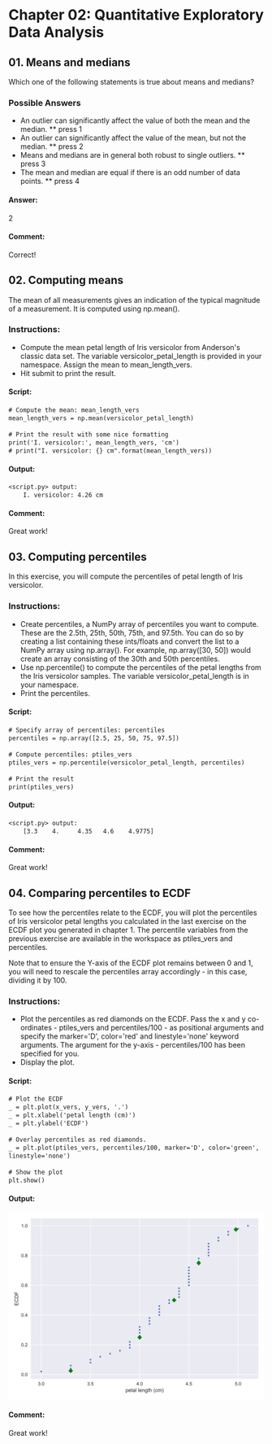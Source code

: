 # Chapter 02: Quantitative Exploratory Data Analysis

## 01. Means and medians
Which one of the following statements is true about means and medians?

### Possible Answers
* An outlier can significantly affect the value of both the mean and the median.
** press 1
* An outlier can significantly affect the value of the mean, but not the median.
** press 2
* Means and medians are in general both robust to single outliers.
** press 3
* The mean and median are equal if there is an odd number of data points.
** press 4

#### Answer:
2

#### Comment:
Correct!

## 02. Computing means
The mean of all measurements gives an indication of the typical magnitude of a measurement. It is computed using np.mean().

### Instructions:
* Compute the mean petal length of Iris versicolor from Anderson's classic data set. The variable versicolor_petal_length is provided in your namespace. Assign the mean to mean_length_vers.
* Hit submit to print the result.

#### Script:
```
# Compute the mean: mean_length_vers
mean_length_vers = np.mean(versicolor_petal_length)

# Print the result with some nice formatting
print('I. versicolor:', mean_length_vers, 'cm')
# print("I. versicolor: {} cm".format(mean_length_vers))
```
#### Output:
```
<script.py> output:
    I. versicolor: 4.26 cm
```
#### Comment:
Great work!

## 03. Computing percentiles
In this exercise, you will compute the percentiles of petal length of Iris versicolor.

### Instructions:
* Create percentiles, a NumPy array of percentiles you want to compute. These are the 2.5th, 25th, 50th, 75th, and 97.5th. You can do so by creating a list containing these ints/floats and convert the list to a NumPy array using np.array(). For example, np.array([30, 50]) would create an array consisting of the 30th and 50th percentiles.
* Use np.percentile() to compute the percentiles of the petal lengths from the Iris versicolor samples. The variable versicolor_petal_length is in your namespace.
* Print the percentiles.

#### Script:
```
# Specify array of percentiles: percentiles
percentiles = np.array([2.5, 25, 50, 75, 97.5])

# Compute percentiles: ptiles_vers
ptiles_vers = np.percentile(versicolor_petal_length, percentiles)

# Print the result
print(ptiles_vers)
```
#### Output:
```
<script.py> output:
    [3.3    4.     4.35   4.6    4.9775]
```
#### Comment:
Great work!

## 04. Comparing percentiles to ECDF
To see how the percentiles relate to the ECDF, you will plot the percentiles of Iris versicolor petal lengths you calculated in the last exercise on the ECDF plot you generated in chapter 1. The percentile variables from the previous exercise are available in the workspace as ptiles_vers and percentiles.

Note that to ensure the Y-axis of the ECDF plot remains between 0 and 1, you will need to rescale the percentiles array accordingly - in this case, dividing it by 100.

### Instructions:
* Plot the percentiles as red diamonds on the ECDF. Pass the x and y co-ordinates - ptiles_vers and percentiles/100 - as positional arguments and specify the marker='D', color='red' and linestyle='none' keyword arguments. The argument for the y-axis - percentiles/100 has been specified for you.
* Display the plot.

#### Script:
```
# Plot the ECDF
_ = plt.plot(x_vers, y_vers, '.')
_ = plt.xlabel('petal length (cm)')
_ = plt.ylabel('ECDF')

# Overlay percentiles as red diamonds.
_ = plt.plot(ptiles_vers, percentiles/100, marker='D', color='green', linestyle='none')

# Show the plot
plt.show()

```
#### Output:
![Alt text](./ecdf_ptiles_vers.svg)

#### Comment:
Great work!

